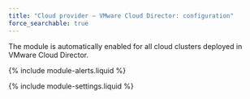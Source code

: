 ```yaml
---
title: "Cloud provider — VMware Cloud Director: configuration"
force_searchable: true
---
```


The module is automatically enabled for all cloud clusters deployed in VMware Cloud Director.

{% include module-alerts.liquid %}

{% include module-settings.liquid %}
